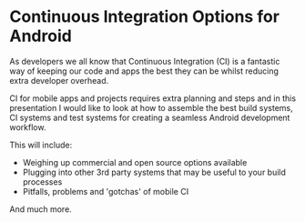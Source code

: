 # Continuous Integration Options for Android

As developers we all know that Continuous Integration (CI) is a fantastic way of keeping our code and apps the best they can be whilst reducing extra developer overhead.

CI for mobile apps and projects requires extra planning and steps and in this presentation I would like to look at how to assemble the best build systems, CI systems and test systems for creating a seamless Android development workflow.

This will include:

- Weighing up commercial and open source options available
- Plugging into other 3rd party systems that may be useful to your build processes
- Pitfalls, problems and 'gotchas' of mobile CI

And much more.
